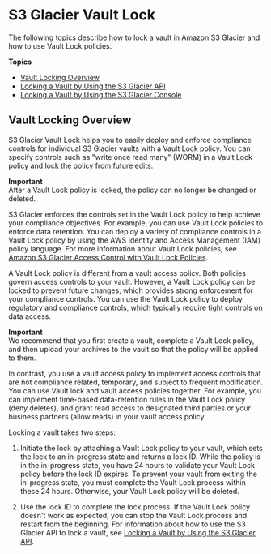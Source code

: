 # S3 Glacier Vault Lock<a name="vault-lock"></a>

The following topics describe how to lock a vault in Amazon S3 Glacier and how to use Vault Lock policies\.

**Topics**
+ [Vault Locking Overview](#vault-lock-overview)
+ [Locking a Vault by Using the S3 Glacier API](vault-lock-how-to-api.md)
+ [Locking a Vault by Using the S3 Glacier Console](vault-lock-walkthrough.md)

## Vault Locking Overview<a name="vault-lock-overview"></a>

S3 Glacier Vault Lock helps you to easily deploy and enforce compliance controls for individual S3 Glacier vaults with a Vault Lock policy\. You can specify controls such as "write once read many" \(WORM\) in a Vault Lock policy and lock the policy from future edits\. 

**Important**  
After a Vault Lock policy is locked, the policy can no longer be changed or deleted\.

S3 Glacier enforces the controls set in the Vault Lock policy to help achieve your compliance objectives\. For example, you can use Vault Lock policies to enforce data retention\. You can deploy a variety of compliance controls in a Vault Lock policy by using the AWS Identity and Access Management \(IAM\) policy language\. For more information about Vault Lock policies, see [Amazon S3 Glacier Access Control with Vault Lock Policies](vault-lock-policy.md)\.

A Vault Lock policy is different from a vault access policy\. Both policies govern access controls to your vault\. However, a Vault Lock policy can be locked to prevent future changes, which provides strong enforcement for your compliance controls\. You can use the Vault Lock policy to deploy regulatory and compliance controls, which typically require tight controls on data access\. 

**Important**  
We recommend that you first create a vault, complete a Vault Lock policy, and then upload your archives to the vault so that the policy will be applied to them\. 

In contrast, you use a vault access policy to implement access controls that are not compliance related, temporary, and subject to frequent modification\. You can use Vault lock and vault access policies together\. For example, you can implement time\-based data\-retention rules in the Vault Lock policy \(deny deletes\), and grant read access to designated third parties or your business partners \(allow reads\) in your vault access policy\.

Locking a vault takes two steps: 

1. Initiate the lock by attaching a Vault Lock policy to your vault, which sets the lock to an in\-progress state and returns a lock ID\. While the policy is in the in\-progress state, you have 24 hours to validate your Vault Lock policy before the lock ID expires\. To prevent your vault from exiting the in\-progress state, you must complete the Vault Lock process within these 24 hours\. Otherwise, your Vault Lock policy will be deleted\.

1. Use the lock ID to complete the lock process\. If the Vault Lock policy doesn't work as expected, you can stop the Vault Lock process and restart from the beginning\. For information about how to use the S3 Glacier API to lock a vault, see [Locking a Vault by Using the S3 Glacier API](vault-lock-how-to-api.md)\.